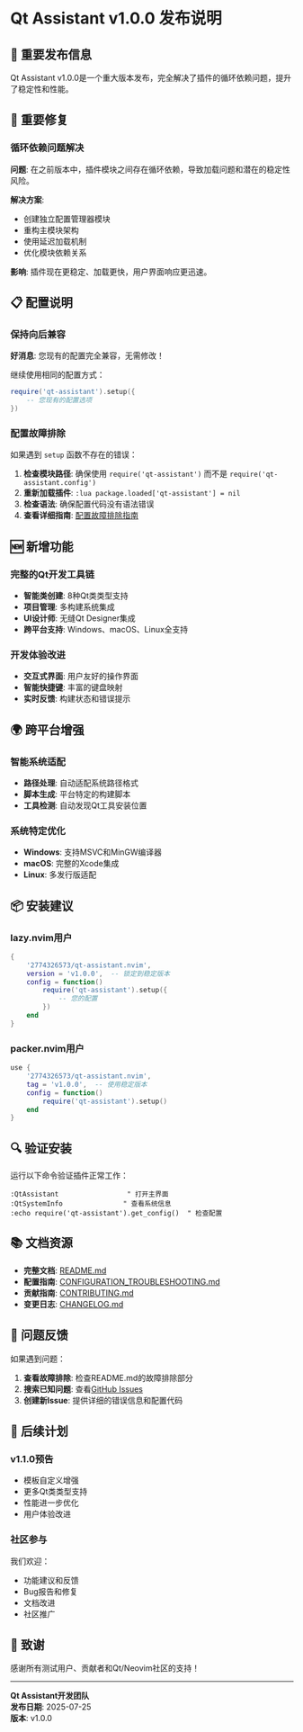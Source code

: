 # Qt Assistant v1.0.0 发布说明

## 🚀 重要发布信息

Qt Assistant v1.0.0是一个重大版本发布，完全解决了插件的循环依赖问题，提升了稳定性和性能。

## 🔧 重要修复

### 循环依赖问题解决
**问题**: 在之前版本中，插件模块之间存在循环依赖，导致加载问题和潜在的稳定性风险。

**解决方案**: 
- 创建独立配置管理器模块
- 重构主模块架构
- 使用延迟加载机制
- 优化模块依赖关系

**影响**: 插件现在更稳定、加载更快，用户界面响应更迅速。

## 📋 配置说明

### 保持向后兼容
**好消息**: 您现有的配置完全兼容，无需修改！

继续使用相同的配置方式：
```lua
require('qt-assistant').setup({
    -- 您现有的配置选项
})
```

### 配置故障排除
如果遇到 `setup` 函数不存在的错误：

1. **检查模块路径**: 确保使用 `require('qt-assistant')` 而不是 `require('qt-assistant.config')`
2. **重新加载插件**: `:lua package.loaded['qt-assistant'] = nil`
3. **检查语法**: 确保配置代码没有语法错误
4. **查看详细指南**: [配置故障排除指南](docs/CONFIGURATION_TROUBLESHOOTING.md)

## 🆕 新增功能

### 完整的Qt开发工具链
- **智能类创建**: 8种Qt类类型支持
- **项目管理**: 多构建系统集成
- **UI设计师**: 无缝Qt Designer集成
- **跨平台支持**: Windows、macOS、Linux全支持

### 开发体验改进
- **交互式界面**: 用户友好的操作界面
- **智能快捷键**: 丰富的键盘映射
- **实时反馈**: 构建状态和错误提示

## 🌍 跨平台增强

### 智能系统适配
- **路径处理**: 自动适配系统路径格式
- **脚本生成**: 平台特定的构建脚本
- **工具检测**: 自动发现Qt工具安装位置

### 系统特定优化
- **Windows**: 支持MSVC和MinGW编译器
- **macOS**: 完整的Xcode集成
- **Linux**: 多发行版适配

## 📦 安装建议

### lazy.nvim用户
```lua
{
    '2774326573/qt-assistant.nvim',
    version = 'v1.0.0',  -- 锁定到稳定版本
    config = function()
        require('qt-assistant').setup({
            -- 您的配置
        })
    end
}
```

### packer.nvim用户
```lua
use {
    '2774326573/qt-assistant.nvim',
    tag = 'v1.0.0',  -- 使用稳定版本
    config = function()
        require('qt-assistant').setup()
    end
}
```

## 🔍 验证安装

运行以下命令验证插件正常工作：

```vim
:QtAssistant                 " 打开主界面
:QtSystemInfo               " 查看系统信息
:echo require('qt-assistant').get_config()  " 检查配置
```

## 📚 文档资源

- **完整文档**: [README.md](README.md)
- **配置指南**: [CONFIGURATION_TROUBLESHOOTING.md](docs/CONFIGURATION_TROUBLESHOOTING.md)
- **贡献指南**: [CONTRIBUTING.md](CONTRIBUTING.md)
- **变更日志**: [CHANGELOG.md](CHANGELOG.md)

## 🐛 问题反馈

如果遇到问题：

1. **查看故障排除**: 检查README.md的故障排除部分
2. **搜索已知问题**: 查看[GitHub Issues](https://github.com/2774326573/qt-assistant.nvim/issues)
3. **创建新Issue**: 提供详细的错误信息和配置代码

## 🎯 后续计划

### v1.1.0预告
- 模板自定义增强
- 更多Qt类类型支持
- 性能进一步优化
- 用户体验改进

### 社区参与
我们欢迎：
- 功能建议和反馈
- Bug报告和修复
- 文档改进
- 社区推广

## 🙏 致谢

感谢所有测试用户、贡献者和Qt/Neovim社区的支持！

---

**Qt Assistant开发团队**  
**发布日期**: 2025-07-25  
**版本**: v1.0.0
